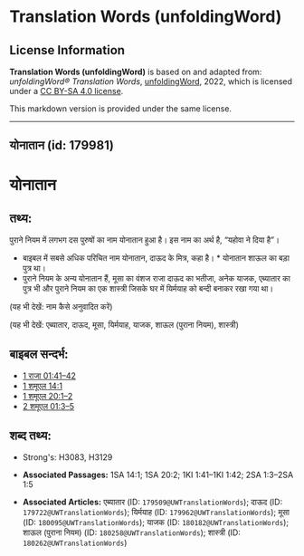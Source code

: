 # Translation Words (unfoldingWord)

## License Information

**Translation Words (unfoldingWord)** is based on and adapted from: _unfoldingWord® Translation Words_, [unfoldingWord](https://unfoldingword.org/utw), 2022, which is licensed under a [CC BY-SA 4.0 license](https://creativecommons.org/licenses/by-sa/4.0/legalcode.en).

This markdown version is provided under the same license.



--------------------------------

## योनातान (id: 179981)

योनातान
=======

तथ्य:
-----

पुराने नियम में लगभग दस पुरुषों का नाम योनातान हुआ है। इस नाम का अर्थ है, “यहोवा ने दिया है”।

* बाइबल में सबसे अधिक परिचित नाम योनातान, दाऊद के मित्र, कहा है। \* योनातान शाऊल का बड़ा पुत्र था।
* पुराने नियम के अन्य योनातान हैं, मूसा का वंशज राजा दाऊद का भतीजा, अनेक याजक, एब्यातार का पुत्र भी और पुराने नियम का एक शास्त्री जिसके घर में यिर्मयाह को बन्दी बनाकर रखा गया था।

(यह भी देखें: नाम कैसे अनुवादित करें)

(यह भी देखें: एब्यातार, दाऊद, मूसा, यिर्मयाह, याजक, शाऊल (पुराना नियम), शास्त्री)

बाइबल सन्दर्भ:
--------------

* [1 राजा 01:41–42](https://ref.ly/1Kgs0:0)
* [1 शमूएल 14:1](https://ref.ly/1Sam0:0)
* [1 शमूएल 20:1–2](https://ref.ly/1Sam0:0)
* [2 शमूएल 01:3–5](https://ref.ly/2Sam0:0)

शब्द तथ्य:
----------

* Strong's: H3083, H3129

* **Associated Passages:** 1SA 14:1; 1SA 20:2; 1KI 1:41–1KI 1:42; 2SA 1:3–2SA 1:5
* **Associated Articles:** एब्यातार (ID: `179509@UWTranslationWords`); दाऊद (ID: `179722@UWTranslationWords`); यिर्मयाह (ID: `179962@UWTranslationWords`); मूसा (ID: `180095@UWTranslationWords`); याजक (ID: `180182@UWTranslationWords`); शाऊल (पुराना नियम) (ID: `180258@UWTranslationWords`); शास्त्री (ID: `180262@UWTranslationWords`)

